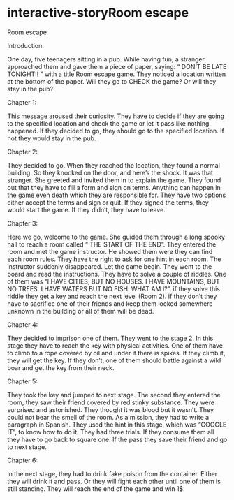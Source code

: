 # interactive-storyRoom escape

Room escape

Introduction:

One day, five teenagers sitting in a pub. While having fun, a stranger approached them and gave them a piece of paper, saying: “ DON’T BE LATE  TONIGHT!! ” with a title Room escape game. They noticed a location written at the bottom of the paper. Will they go to CHECK the game? Or will they stay in the pub?

Chapter 1:

This message aroused their curiosity. They have to decide if they are going to the specified location and check the game or let it pass like nothing happened. If they decided to go, they should go to the specified location. If not they would stay in the pub.

Chapter 2:

They decided to go. When they reached the location, they found a normal building. So they knocked on the door, and here’s the shock. It was that stranger. She greeted and invited them in  to explain the game. They found out that they have to fill a form and sign on terms. Anything can happen in the game even death which they are responsible for. They have two options either accept the terms and sign or quit. If they signed the terms, they would start the game. If they didn’t, they have to leave.

Chapter 3:

Here we go, welcome to the game. She guided them through a long spooky hall to reach a room called “ THE START OF THE END”. They entered the room and met the game instructor. He showed them were they can find each room rules. They have the right to ask for one hint in each room. The instructor suddenly disappeared. Let the game begin. They went to the board and read the instructions. They have to solve a couple of riddles. One of them was “I HAVE CITIES, BUT NO HOUSES. I HAVE MOUNTAINS, BUT NO TREES. I HAVE WATERS BUT NO FISH. WHAT AM I?”. if they solve this riddle they get a key and reach the next level (Room 2). if they don’t they have to sacrifice one of their friends and keep them locked somewhere unknown in the building or all of them will be dead.

Chapter 4:

They decided to imprison one of them. They went to the stage 2. In this stage they have to reach the key with physical activities. One of them have to climb to a rope covered by oil and under it there is spikes. If they climb it, they will get the key. If they don’t, one of them should battle against a wild boar and get the key from their neck. 

Chapter 5:

  They took the key and jumped to next stage. The second they entered the room, they saw their friend covered by red stinky substance. They were surprised and astonished. They thought it was blood but it wasn’t. They could not bear the smell of the room. As a mission, they had to write a paragraph in Spanish. They used the hint in this stage, which was “GOOGLE IT”, to know how to do it. They had three trials. If they consume them all they have to go back to square one. If the pass they save their friend and go to next stage.

Chapter 6:

in the next stage, they had to drink fake poison from the container. Either they will drink it and pass.  Or they will fight each other until one of them is still standing. They will reach the end of the game  and win 1$.
